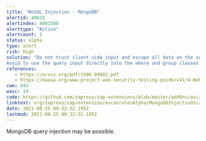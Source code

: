 ```yaml
---
title: "NoSQL Injection - MongoDB"
alertid: 40033
alertindex: 4003300
alerttype: "Active"
alertcount: 1
status: alpha
type: alert
risk: High
solution: "Do not trust client side input and escape all data on the server side. 
Avoid to use the query input directly into the where and group clauses and upgrade all drivers at the latest available version."
references:
   - https://arxiv.org/pdf/1506.04082.pdf
   - https://owasp.org/www-project-web-security-testing-guide/v41/4-Web_Application_Security_Testing/07-Input_Validation_Testing/05.6-Testing_for_NoSQL_Injection.html
cwe: 943
wasc: 19
code: https://github.com/zaproxy/zap-extensions/blob/master/addOns/ascanrulesAlpha/src/main/java/org/zaproxy/zap/extension/ascanrulesAlpha/MongoDbInjectionScanRule.java
linktext: org/zaproxy/zap/extension/ascanrulesAlpha/MongoDbInjectionScanRule.java
date: 2021-08-25 09:32:32.195Z
lastmod: 2021-08-25 09:32:32.195Z
---
```

MongoDB query injection may be possible.
